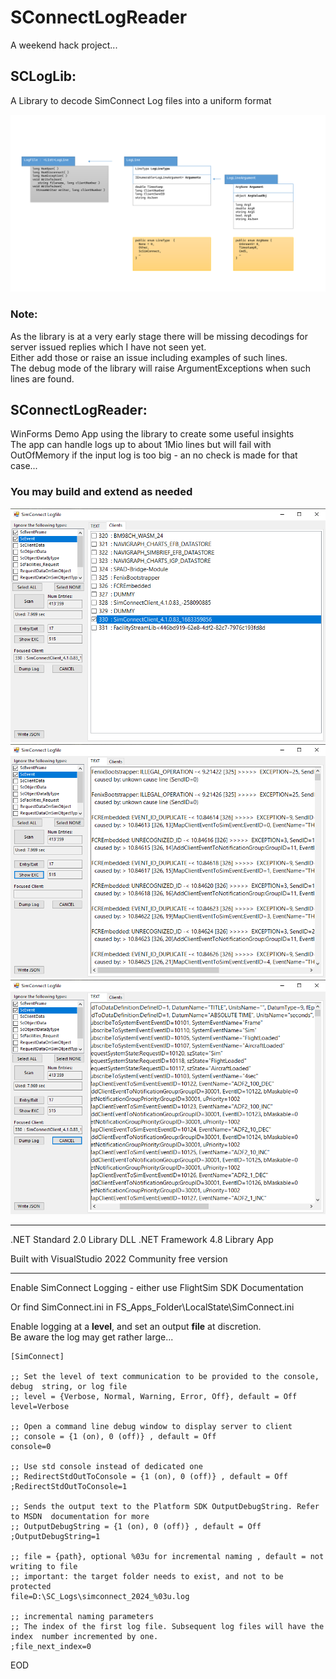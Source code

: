 # SConnectLogReader
A weekend hack project...

 
## SCLogLib: 
A Library to decode SimConnect Log files into a uniform format  

![LogFile_Struct](https://raw.githubusercontent.com/bm98/SConnectLogReader/refs/heads/main/Doc/LogFile_Struct.png "LogFile Definition")

### Note:
As the library is at a very early stage there will be missing decodings for server issued replies which I have not seen yet.  
Either add those or raise an issue including examples of such lines.  
The debug mode of the library will raise ArgumentExceptions when such lines are found.  



## SConnectLogReader: 
WinForms Demo App using the library to create some useful insights  
The app can handle logs up to about 1Mio lines but will fail with OutOfMemory if
the input log is too big - an no check is made for that case...

### You may build and extend as needed


![ClientList](https://raw.githubusercontent.com/bm98/SConnectLogReader/refs/heads/main/Doc/ClientList.png "Client List")
![ExceptionView](https://raw.githubusercontent.com/bm98/SConnectLogReader/refs/heads/main/Doc/ExceptionView.png "Exception View")
![FocusLog](https://raw.githubusercontent.com/bm98/SConnectLogReader/refs/heads/main/Doc/FocusLog.png "Focus Log")


---

.NET Standard 2.0 Library DLL
.NET Framework 4.8 Library App

Built with VisualStudio 2022 Community free version 

---

Enable SimConnect Logging - either use FlightSim SDK Documentation  

Or find SimConnect.ini  in FS_Apps_Folder\LocalState\SimConnect.ini

Enable logging at a **level**, and set an output **file** at discretion.  
Be aware the log may get rather large...


~~~
[SimConnect]

;; Set the level of text communication to be provided to the console, debug  string, or log file
;; level = {Verbose, Normal, Warning, Error, Off}, default = Off
level=Verbose

;; Open a command line debug window to display server to client 
;; console = {1 (on), 0 (off)} , default = Off
console=0 

;; Use std console instead of dedicated one
;; RedirectStdOutToConsole = {1 (on), 0 (off)} , default = Off
;RedirectStdOutToConsole=1

;; Sends the output text to the Platform SDK OutputDebugString. Refer to MSDN  documentation for more
;; OutputDebugString = {1 (on), 0 (off)} , default = Off
;OutputDebugString=1

;; file = {path}, optional %03u for incremental naming , default = not writing to file
;; important: the target folder needs to exist, and not to be protected
file=D:\SC_Logs\simconnect_2024_%03u.log

;; incremental naming parameters
;; The index of the first log file. Subsequent log files will have the index  number incremented by one. 
;file_next_index=0
~~~


EOD
